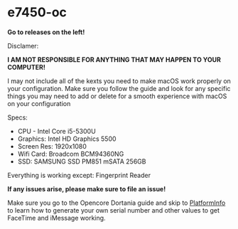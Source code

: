 # e7450-oc

<b>Go to releases on the left!</b>

Disclamer:

<b>I AM NOT RESPONSIBLE FOR ANYTHING THAT MAY HAPPEN TO YOUR COMPUTER!</b>

I may not include all of the kexts you need to make macOS work properly on your configuration. Make sure you follow the guide and look for any specific things you may need to add or delete for a smooth experience with macOS on your configuration


Specs:
<ul>
<li>CPU - Intel Core i5-5300U</li>
<li>Graphics: Intel HD Graphics 5500</li>
<li>Screen Res: 1920x1080</li>
<li>Wifi Card: Broadcom BCM94360NG</li>
<li>SSD: SAMSUNG SSD PM851 mSATA 256GB</li>
</ul>

Everything is working except:
Fingerprint Reader

<b>If any issues arise, please make sure to file an issue!</b>

Make sure you go to the Opencore Dortania guide and skip to <a href="https://dortania.github.io/OpenCore-Install-Guide/config-laptop.plist/broadwell.html#platforminfo">PlatformInfo</a> to learn how to generate your own serial number and other values to get FaceTime and iMessage working. 

